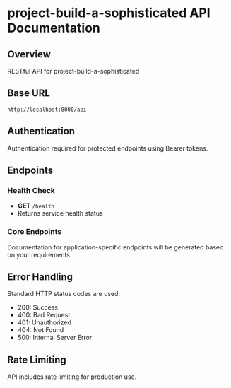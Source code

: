 # project-build-a-sophisticated API Documentation

## Overview
RESTful API for project-build-a-sophisticated

## Base URL
```
http://localhost:8000/api
```

## Authentication
Authentication required for protected endpoints using Bearer tokens.

## Endpoints

### Health Check
- **GET** `/health`
- Returns service health status

### Core Endpoints
Documentation for application-specific endpoints will be generated based on your requirements.

## Error Handling
Standard HTTP status codes are used:
- 200: Success
- 400: Bad Request
- 401: Unauthorized
- 404: Not Found
- 500: Internal Server Error

## Rate Limiting
API includes rate limiting for production use. 